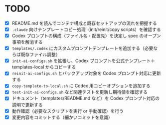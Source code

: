# TODO

- [x] README.md を読んでコンテナ構成と既存セットアップの流れを把握する
- [x] `.claude` 向けテンプレートコピー処理（init/reinit/copy scripts）を確認する
- [x] Codex プロンプトの構成（ファイル名・配置先）を決定し spec のオープン事項を解消する
- [x] `templates/.codex` にカスタムプロンプトテンプレートを追加する（必要ならば既存ファイル調整）
- [x] `init-ai-configs.sh` を拡張し、Codex プロンプトを公式テンプレート＋templates-local からコピーする
- [x] `reinit-ai-configs.sh` とバックアップ対象を Codex プロンプト対応に更新する
- [x] `copy-template-to-local.sh` に Codex 用コピーオプションを追加する
- [x] `test-init-ai-configs.sh` など関連テストを更新し期待値を確認する
- [x] ドキュメント（templates/README.md など）を Codex プロンプト対応の説明で更新する
- [x] 動作確認（必要なスクリプトを実行 or 手動確認）を行う
- [x] 変更内容をコミットする（細かいコミットを意識）
